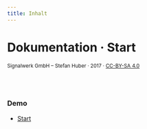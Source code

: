 ```yaml
---
title: Inhalt
---
```

# Dokumentation · Start
<small>Signalwerk GmbH – Stefan Huber · 2017 · [CC-BY-SA 4.0](https://creativecommons.org/licenses/by-sa/4.0/)</small>


<br>
<br>


### Demo
* [Start](/start/)
